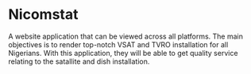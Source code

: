 # Nicomstat
A website application that can be viewed across all platforms.
The main objectives is to render top-notch VSAT and TVRO installation for all Nigerians. 
With this application, they will be able to get quality service relating to the satallite and dish installation. 
